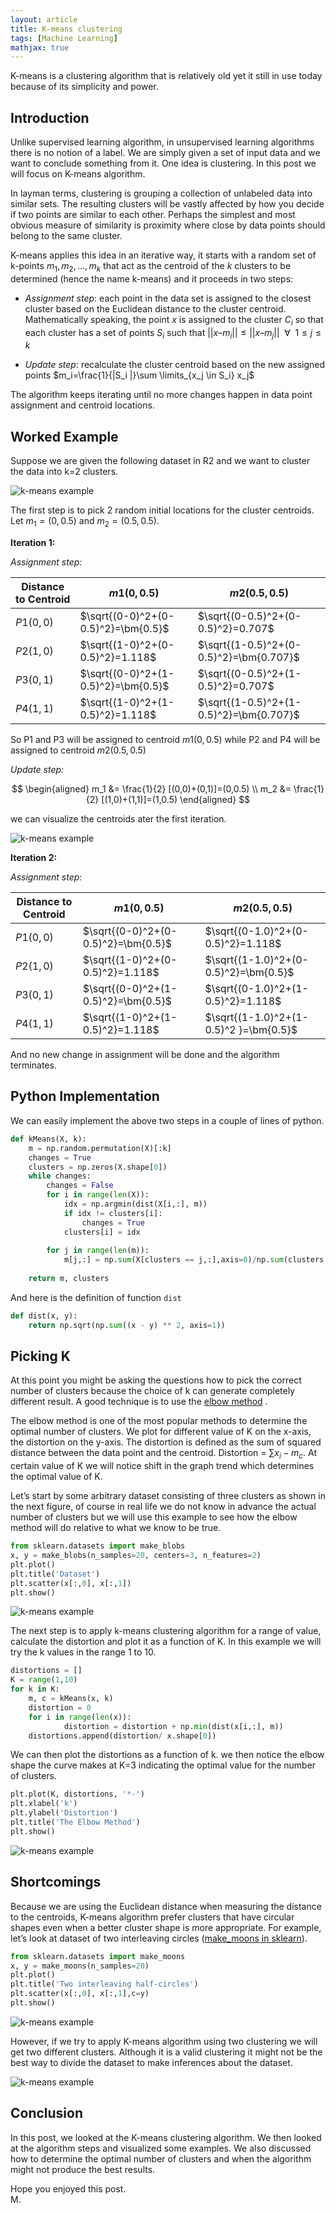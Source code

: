 ```yaml
---
layout: article
title: K-means clustering
tags: [Machine Learning]
mathjax: true
---
```

K-means is a clustering algorithm that is relatively old yet it still in use today because of its simplicity and power.
<!--more-->

## Introduction

Unlike supervised learning algorithm, in unsupervised learning algorithms there is no notion of a label. We are simply given a set of input data and we want to conclude something from it. One idea is clustering. In this post we will focus on K-means algorithm.

In layman terms, clustering is grouping a collection of unlabeled data into similar sets. The resulting clusters will be vastly affected by how you decide if two points are similar to each other. Perhaps the simplest and most obvious measure of similarity is proximity where close by data points should belong to the same cluster.

K-means applies this idea in an iterative way, it starts with a random set of k-points $m_1, m_2, …, m_k$ that act as the centroid of the $k$ clusters to be determined (hence the name k-means) and it proceeds in two steps:

- *Assignment step*: each point in the data set is assigned to the closest cluster based on the Euclidean distance to the cluster centroid. Mathematically speaking, the point $x$ is assigned to the cluster $C_i$ so that each cluster has a set of points $S_i$ such that $\lvert\lvert {x – m_i} \rvert\rvert \leq  \lvert\lvert x – m_j \rvert\rvert \enspace \forall \enspace 1 \leq j \leq k$

- *Update step*: recalculate the cluster centroid based on the new assigned points $m_i=\frac{1}{|S_i |}\sum \limits_{x_j \in S_i} x_j$

The algorithm keeps iterating until no more changes happen in data point assignment and centroid locations.

## Worked Example

Suppose we are given the following dataset in R2 and we want to cluster the data into k=2 clusters.

![k-means example](/assets/images/k-means-clustering/example-iteration1.PNG)

The first step is to pick 2 random initial locations for the cluster centroids. Let $m_1 = (0, 0.5)$ and $m_2 = (0.5, 0.5)$.

**Iteration 1:**

*Assignment step:*

|Distance to Centroid |$m1 (0, 0.5)$ |$m2 (0.5, 0.5)$|
|---|---|--|
$P1 (0, 0)$ | $\sqrt{(0-0)^2+(0-0.5)^2}=\bm{0.5}$ |	$\sqrt{(0-0.5)^2+(0-0.5)^2}=0.707$
$P2 (1,0)$ |	$\sqrt{(1-0)^2+(0-0.5)^2}=1.118$	 | $\sqrt{(1-0.5)^2+(0-0.5)^2}=\bm{0.707}$
$P3 (0, 1)$	| $\sqrt{(0-0)^2+(1-0.5)^2}=\bm{0.5}$ | 	$\sqrt{(0-0.5)^2+(1-0.5)^2}=0.707$
$P4 (1,1)$| 	$\sqrt{(1-0)^2+(1-0.5)^2}=1.118$	 | $\sqrt{(1-0.5)^2+(1-0.5)^2}=\bm{0.707}$

So P1 and P3 will be assigned to centroid $m1 (0, 0.5)$ while P2 and P4 will be assigned to centroid $m2 (0.5,0.5)$

*Update step:*

$$
\begin{aligned}
m_1 &= \frac{1}{2} [(0,0)+(0,1)]=(0,0.5) \\
m_2 &= \frac{1}{2} [(1,0)+(1,1)]=(1,0.5)
\end{aligned}
$$

we can visualize the centroids ater the first iteration.

![k-means example](/assets/images/k-means-clustering/example-iteration2.PNG)

**Iteration 2:**

*Assignment step:*

|Distance to Centroid |$m1 (0, 0.5)$ |$m2 (0.5, 0.5)$|
|---|---|--|
$P1 (0, 0)$ | $\sqrt{(0-0)^2+(0-0.5)^2}=\bm{0.5}$ |	$\sqrt{(0-1.0)^2+(0-0.5)^2}=1.118$
$P2 (1,0)$ |	$\sqrt{(1-0)^2+(0-0.5)^2}=1.118$	 | $\sqrt{(1-1.0)^2+(0-0.5)^2}=\bm{0.5}$
$P3 (0, 1)$	| $\sqrt{(0-0)^2+(1-0.5)^2}=\bm{0.5}$ | 	$\sqrt{(0-1.0)^2+(1-0.5)^2}=1.118$
$P4 (1,1)$| 	$\sqrt{(1-0)^2+(1-0.5)^2}=1.118$	 | $\sqrt{(1-1.0)^2+(1-0.5)^2 }=\bm{0.5}$

And no new change in assignment will be done and the algorithm terminates.

## Python Implementation

We can easily implement the above two steps in a couple of lines of python.

```python
def kMeans(X, k):
    m = np.random.permutation(X)[:k]
    changes = True
    clusters = np.zeros(X.shape[0])
    while changes:
        changes = False
        for i in range(len(X)):
            idx = np.argmin(dist(X[i,:], m))
            if idx != clusters[i]:
                changes = True
            clusters[i] = idx
        
        for j in range(len(m)):
            m[j,:] = np.sum(X[clusters == j,:],axis=0)/np.sum(clusters == j)   
            
    return m, clusters
```
And here is the definition of function ```dist```

```python
def dist(x, y):
    return np.sqrt(np.sum((x - y) ** 2, axis=1))
```

## Picking K

At this point you might be asking the questions how to pick the correct number of clusters because the choice of k can generate completely different result. A good technique is to use the [elbow method](https://en.wikipedia.org/wiki/Elbow_method_(clustering)) .

The elbow method is one of the most popular methods to determine the optimal number of clusters. We plot for different value of K on the x-axis, the distortion on the y-axis. The distortion is defined as the sum of squared distance between the data point and the centroid.
Distortion  = $\sum x_i-m_c$. At certain value of K we will notice shift in the graph trend which determines the optimal value of K.

Let’s start by some arbitrary dataset consisting of three clusters as shown in the next figure, of course in real life we do not know in advance the actual number of clusters but we will use this example to see how the elbow method will do relative to what we know to be true.

```python
from sklearn.datasets import make_blobs
x, y = make_blobs(n_samples=20, centers=3, n_features=2)
plt.plot()
plt.title('Dataset')
plt.scatter(x[:,0], x[:,1])
plt.show()
```

![k-means example](/assets/images/k-means-clustering/three-clusters.PNG)

The next step is to apply k-means clustering algorithm for a range of value, calculate the distortion and plot it as a function of K. In this example we will try the k values in the range 1 to 10.

```python
distortions = []
K = range(1,10)
for k in K:
    m, c = kMeans(x, k)
    distortion = 0
    for i in range(len(x)):
            distortion = distortion + np.min(dist(x[i,:], m))
    distortions.append(distortion/ x.shape[0])
```

We can then plot the distortions as a function of k. we then notice the elbow shape the curve makes at K=3 indicating the optimal value for the number of clusters.

```python
plt.plot(K, distortions, '*-')
plt.xlabel('k')
plt.ylabel('Distortion')
plt.title('The Elbow Method')
plt.show()
```

![k-means example](/assets/images/k-means-clustering/elbow-method.PNG)

## Shortcomings

Because we are using the Euclidean distance when measuring the distance to the centroids, K-means algorithm prefer clusters that have circular shapes even when a better cluster shape is more appropriate. For example, let’s look at dataset of two interleaving circles ([make_moons in sklearn](https://scikit-learn.org/stable/modules/generated/sklearn.datasets.make_moons.html)).


```python
from sklearn.datasets import make_moons
x, y = make_moons(n_samples=20)
plt.plot()
plt.title('Two interleaving half-circles')
plt.scatter(x[:,0], x[:,1],c=y)
plt.show()
```

![k-means example](/assets/images/k-means-clustering/make_moons.PNG)

However, if we try to apply K-means algorithm using two clustering we will get two different clusters. Although it is a valid clustering it might not be the best way to divide the dataset to make inferences about the dataset.

![k-means example](/assets/images/k-means-clustering/make_moons_clusterd.PNG)

## Conclusion

In this post, we looked at the K-means clustering algorithm. We then looked at the algorithm steps and visualized some examples. We also discussed how to determine the optimal number of clusters and when the algorithm might not produce the best results. 


Hope you enjoyed this post.
<br/>
M.
